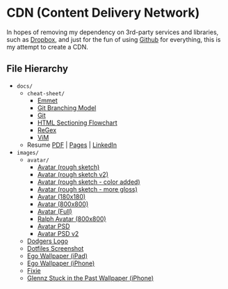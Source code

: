 # CDN (Content Delivery Network)

In hopes of removing my dependency on 3rd-party services and libraries, such as [Dropbox](http://dropbox.com/), and just for the fun of using [Github](https://github.com/) for everything, this is my attempt to create a CDN.

## File Hierarchy

- `docs/`
	- `cheat-sheet/`
		- [Emmet](http://cdn.chrisopedia.me/docs/cheat-sheet/emmet.md)
		- [Git Branching Model](http://cdn.chrisopedia.me/docs/cheat-sheet/git-branching-model.pdf)
		- [Git](http://cdn.chrisopedia.me/docs/cheat-sheet/git.png)
		- [HTML Sectioning Flowchart](http://cdn.chrisopedia.me/docs/cheat-sheet/html-sectioning-flowchart.pdf)
		- [ReGex](http://cdn.chrisopedia.me/docs/cheat-sheet/regex.pdf)
		- [ViM](http://cdn.chrisopedia.me/docs/cheat-sheet/vim.gif)
	- Resume [PDF](http://cdn.chrisopedia.me/docs/resume.pdf) | [Pages](http://cdn.chrisopedia.me/docs/resume.pages) | [LinkedIn](http://cdn.chrisopedia.me/docs/linkedin.pdf)
- `images/`
	- `avatar/`
		- [Avatar (rough sketch)](http://cdn.chrisopedia.me/images/avatar/01.png)
		- [Avatar (rough sketch v2)](http://cdn.chrisopedia.me/images/avatar/02.png)
		- [Avatar (rough sketch - color added)](http://cdn.chrisopedia.me/images/avatar/03.png)
		- [Avatar (rough sketch - more gloss)](http://cdn.chrisopedia.me/images/avatar/04.png)
		- [Avatar (180x180)](http://cdn.chrisopedia.me/images/avatar/180x180.png)
		- [Avatar (800x800)](http://cdn.chrisopedia.me/images/avatar/800x800.png)
		- [Avatar (Full)](http://cdn.chrisopedia.me/images/avatar/full.png)
		- [Ralph Avatar (800x800)](http://cdn.chrisopedia.me/images/avatar/ralph-800x800.png)
		- [Avatar PSD](http://cdn.chrisopedia.me/images/avatar/version-1.psd)
		- [Avatar PSD v2](http://cdn.chrisopedia.me/images/avatar/version-2.psd)
	- [Dodgers Logo](http://cdn.chrisopedia.me/images/dodgers.jpg)
	- [Dotfiles Screenshot](http://cdn.chrisopedia.me/images/dotfiles-screenshot.png)
	- [Ego Wallpaper (iPad)](http://cdn.chrisopedia.me/images/ego-ipad.png)
	- [Ego Wallpaper (iPhone)](http://cdn.chrisopedia.me/images/ego-iphone.png)
	- [Fixie](http://cdn.chrisopedia.me/images/fixie.psd)
	- [Glennz Stuck in the Past Wallpaper (iPhone)](http://cdn.chrisopedia.me/images/stuck-in-the-past.jpg)
